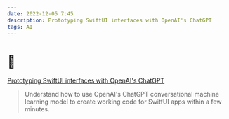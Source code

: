 ```yaml
---
date: 2022-12-05 7:45
description: Prototyping SwiftUI interfaces with OpenAI's ChatGPT
tags: AI
---
```

# 🤯

[Prototyping SwiftUI interfaces with OpenAI's ChatGPT](https://www.createwithswift.com/prototyping-swiftui-interfaces-with-openais-chatgpt/)

> Understand how to use OpenAI's ChatGPT conversational machine learning model to create working code for SwitfUI apps within a few minutes.
